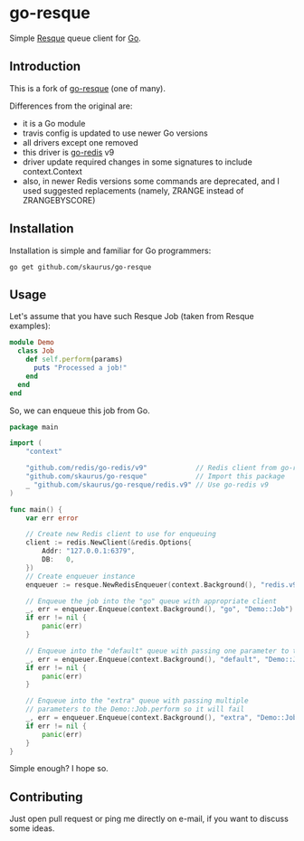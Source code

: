 # go-resque

Simple [Resque](https://github.com/resque/resque) queue client for [Go](http://golang.org).

## Introduction

This is a fork of [go-resque](https://github.com/kavu/go-resque) (one of many).

Differences from the original are:
- it is a Go module
- travis config is updated to use newer Go versions
- all drivers except one removed
- this driver is [go-redis](https://github.com/redis/go-redis) v9
- driver update required changes in some signatures to include context.Context
- also, in newer Redis versions some commands are deprecated, and I used suggested replacements (namely, ZRANGE instead of ZRANGEBYSCORE)

## Installation

Installation is simple and familiar for Go programmers:

```
go get github.com/skaurus/go-resque
```

## Usage

Let's assume that you have such Resque Job (taken from Resque examples):

```ruby
module Demo
  class Job
    def self.perform(params)
      puts "Processed a job!"
    end
  end
end
```

So, we can enqueue this job from Go.

```go
package main

import (
	"context"

	"github.com/redis/go-redis/v9"            // Redis client from go-redis package
	"github.com/skaurus/go-resque"            // Import this package
	_ "github.com/skaurus/go-resque/redis.v9" // Use go-redis v9
)

func main() {
	var err error

	// Create new Redis client to use for enqueuing
	client := redis.NewClient(&redis.Options{
		Addr: "127.0.0.1:6379",
		DB:   0,
	})
	// Create enqueuer instance
	enqueuer := resque.NewRedisEnqueuer(context.Background(), "redis.v9", client, "resque:")

	// Enqueue the job into the "go" queue with appropriate client
	_, err = enqueuer.Enqueue(context.Background(), "go", "Demo::Job")
	if err != nil {
		panic(err)
	}

	// Enqueue into the "default" queue with passing one parameter to the Demo::Job.perform
	_, err = enqueuer.Enqueue(context.Background(), "default", "Demo::Job", 1)
	if err != nil {
		panic(err)
	}

	// Enqueue into the "extra" queue with passing multiple
	// parameters to the Demo::Job.perform so it will fail
	_, err = enqueuer.Enqueue(context.Background(), "extra", "Demo::Job", 1, 2, "woot")
	if err != nil {
		panic(err)
	}
}
```

Simple enough? I hope so.

## Contributing

Just open pull request or ping me directly on e-mail, if you want to discuss some ideas.
